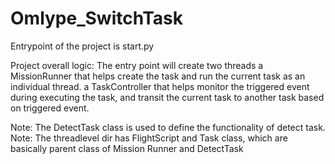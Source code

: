 # Omlype_SwitchTask

Entrypoint of the project is start.py

Project overall logic:
The entry point will create two threads 
  a MissionRunner that helps create the task and run the current task as an individual thread.
  a TaskController that helps monitor the triggered event during executing the task, and transit the current task to another task based on triggered event.
  
Note: The DetectTask class is used to define the functionality of detect task.
Note: The threadlevel dir has FlightScript and Task class, which are basically parent class of Mission Runner and DetectTask

